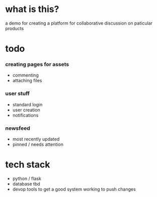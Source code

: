# what is this?

a demo for creating a platform for collaborative discussion on paticular products



# todo
### creating pages for assets
* commenting
* attaching files

### user stuff
* standard login 
* user creation
* notifications


### newsfeed
* most recently updated
* pinned / needs attention



# tech stack
* python / flask
* database tbd
* devop tools to get a good system working to push changes
  

